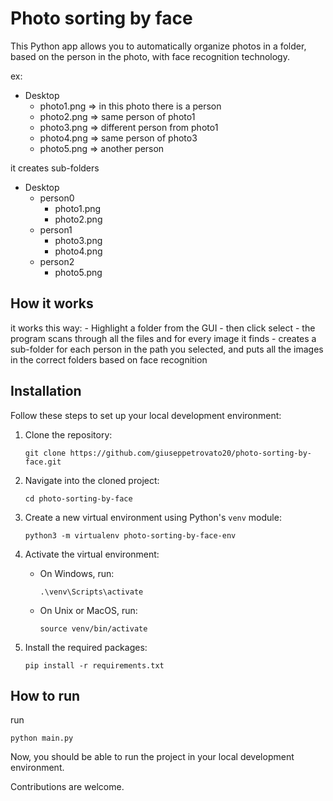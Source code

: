 # Photo sorting by face

This Python app allows you to automatically organize photos in a folder, based on the person in the photo, with face recognition technology.

ex:
- Desktop
    - photo1.png => in this photo there is a person
    - photo2.png => same person of photo1
    - photo3.png => different person from photo1
    - photo4.png => same person of photo3
    - photo5.png => another person
    
it creates sub-folders
- Desktop
    - person0 
        - photo1.png
        - photo2.png
    - person1
        - photo3.png
        - photo4.png
    - person2
        - photo5.png

## How it works

it works this way:
    - Highlight a folder from the GUI
    - then click select
    - the program scans through all the files and for every image it finds
    - creates a sub-folder for each person in the path you selected, and puts all the images in the correct folders based on face recognition

## Installation

Follow these steps to set up your local development environment:

1. Clone the repository:
    ```
    git clone https://github.com/giuseppetrovato20/photo-sorting-by-face.git
    ```

2. Navigate into the cloned project:
    ```
    cd photo-sorting-by-face
    ```

3. Create a new virtual environment using Python's `venv` module:
    ```
    python3 -m virtualenv photo-sorting-by-face-env
    ```

4. Activate the virtual environment:
    - On Windows, run: 
        ```
        .\venv\Scripts\activate
        ```
    - On Unix or MacOS, run: 
        ```
        source venv/bin/activate
        ```

5. Install the required packages:
    ```
    pip install -r requirements.txt
    ```

## How to run

run 
```
python main.py
```

Now, you should be able to run the project in your local development environment.


Contributions are welcome.
